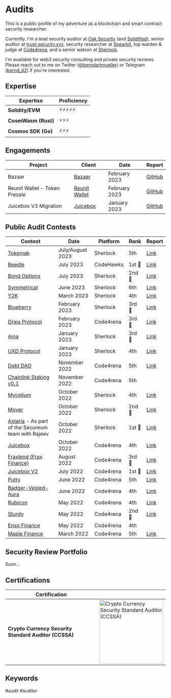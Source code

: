 # Audits

This is a public profile of my adventure as a blockchain and smart contract security researcher.

Currently, I'm a lead security auditor at [Oak Security](https://www.oaksecurity.io/) (and [Solidified](https://solidified.io)), senior auditor at [trust-security.xyz](https://www.trust-security.xyz), security researcher at [Spearbit](https://spearbit.com/), top warden & judge at [Code4rena](https://code4rena.com/), and a senior watson at [Sherlock](https://app.sherlock.xyz/).

I'm available for web3 security consulting and private security reviews. Please reach out to me on Twitter ([@berndartmueller](https://twitter.com/berndartmueller)) or Telegram ([bernd_42](https://t.me/bernd_42)) if you're interested.

## Expertise

| Expertise           | Proficiency |
| ------------------- | ----------- |
| **Solidity/EVM**    | ⚡⚡⚡⚡⚡  |
| **CosmWasm (Rust)** | ⚡⚡⚡      |
| **Cosmos SDK (Go)** | ⚡⚡⚡      |

## Engagements

| Project                       | Client                                       | Date          | Report                                                                                                                                   |
| ----------------------------- | -------------------------------------------- | ------------- | ---------------------------------------------------------------------------------------------------------------------------------------- |
| Bazaar                        | [Bazaar](https://www.bazaar.so)              | February 2023 | [GitHub](https://github.com/berndartmueller/audits/blob/main/audits/Bazaar/2023-02_Bazaar_Audit_Report.md)                               |
| Reunit Wallet - Token Presale | [Reunit Wallet](https://everywhere.finance/) | February 2023 | [GitHub](https://github.com/berndartmueller/audits/blob/main/audits/Reunit%20Wallet/2023-02_Reunit_Wallet_Token_Presale_Audit_Report.md) |
| Juicebox V3 Migration         | [Juicebox](https://juicebox.money/)          | January 2023  | [GitHub](https://github.com/berndartmueller/audits/blob/main/audits/Juicebox/2023-01_Juice_V3_Migration_Audit_Report.md)                 |

## Public Audit Contests

| Contest                                                                                          | Date             | Platform  | Rank   | Report                                                             |
| ------------------------------------------------------------------------------------------------ | ---------------- | --------- | ------ | ------------------------------------------------------------------ |
| [Tokemak](https://audits.sherlock.xyz/contests/101)                                              | July/August 2023 | Sherlock  | 5th    | [Link](https://audits.sherlock.xyz/contests/101)                   |
| [Beedle](https://www.codehawks.com/contests/clkbo1fa20009jr08nyyf9wbx)                           | July 2023        | CodeHawks | 1st 🥇 | [Link](https://www.codehawks.com/report/clkbo1fa20009jr08nyyf9wbx) |
| [Bond Options](https://audits.sherlock.xyz/contests/99)                                          | July 2023        | Sherlock  | 2nd 🥈 | [Link](https://app.sherlock.xyz/audits/contests/99)                |
| [Symmetrical](https://audits.sherlock.xyz/contests/85)                                           | June 2023        | Sherlock  | 6th    | [Link](https://app.sherlock.xyz/audits/contests/85)                |
| [Y2K](https://app.sherlock.xyz/audits/contests/57)                                               | March 2023       | Sherlock  | 4th    | [Link](https://app.sherlock.xyz/audits/contests/57)                |
| [Blueberry](https://app.sherlock.xyz/audits/contests/41)                                         | February 2023    | Sherlock  | 3rd 🥉 | [Link](https://app.sherlock.xyz/audits/contests/41)                |
| [Drips Protocol](https://code4rena.com/contests/2023-01-drips-protocol-contest)                  | February 2023    | Code4rena | 3rd 🥉 | [Link](https://code4rena.com/reports/2023-01-drips)                |
| [Ajna](https://app.sherlock.xyz/audits/contests/32)                                              | January 2023     | Sherlock  | 3rd 🥉 | [Link](https://app.sherlock.xyz/audits/contests/32)                |
| [UXD Protocol](https://app.sherlock.xyz/audits/contests/33)                                      | January 2023     | Sherlock  | 4th    | [Link](https://app.sherlock.xyz/audits/contests/33)                |
| [Debt DAO](https://code4rena.com/contests/2022-11-debt-dao-contest)                              | November 2022    | Code4rena | 5th    | [Link](https://code4rena.com/reports/2022-11-debtdao)              |
| [Chainlink Staking v0.1](https://code4rena.com/contests/2022-11-chainlink-staking-contest)       | November 2022    | Code4rena | 5th    |                                                                    |
| [Mycelium](https://app.sherlock.xyz/audits/contests/7)                                           | October 2022     | Sherlock  | 4th    | [Link](https://app.sherlock.xyz/audits/contests/7)                 |
| [Mover](https://app.sherlock.xyz/audits/contests/10)                                             | October 2022     | Sherlock  | 2nd 🥈 | [Link](https://app.sherlock.xyz/audits/contests/10)                |
| [Astaria](https://app.sherlock.xyz/audits/contests/8) - As part of the Secureum team with Rajeev | October 2022     | Sherlock  | 1st 🥇 | [Link](https://app.sherlock.xyz/audits/contests/8)                 |
| [Juicebox](https://code4rena.com/contests/2022-10-juicebox-contest)                              | October 2022     | Code4rena | 4th    | [Link](https://code4rena.com/reports/2022-10-juicebox)             |
| [Fraxlend (Frax Finance)](https://code4rena.com/contests/2022-08-fraxlend-frax-finance-contest)  | August 2022      | Code4rena | 3rd 🥉 | [Link](https://code4rena.com/reports/2022-08-frax)                 |
| [Juicebox V2](https://code4rena.com/contests/2022-07-juicebox-v2-contest)                        | July 2022        | Code4rena | 1st 🥇 | [Link](https://code4rena.com/reports/2022-07-juicebox)             |
| [Putty](https://code4rena.com/contests/2022-06-putty-contest)                                    | June 2022        | Code4rena | 5th    | [Link](https://code4rena.com/reports/2022-06-putty)                |
| [Badger-Vested-Aura](https://code4rena.com/contests/2022-06-badger-vested-aura-contest)          | June 2022        | Code4rena | 4th    | [Link](https://code4rena.com/reports/2022-06-badger)               |
| [Rubicon](https://code4rena.com/contests/2022-05-rubicon-contest)                                | May 2022         | Code4rena | 4th    | [Link](https://code4rena.com/reports/2022-05-rubicon)              |
| [Sturdy](https://code4rena.com/contests/2022-05-sturdy-contest)                                  | May 2022         | Code4rena | 2nd 🥈 | [Link](https://code4rena.com/reports/2022-05-sturdy)               |
| [Enso Finance](https://code4rena.com/contests/2022-05-enso-finance-contest)                      | May 2022         | Code4rena | 4th    |                                                                    |
| [Maple Finance](https://code4rena.com/contests/2022-03-maple-finance-contest)                    | March 2022       | Code4rena | 5th    | [Link](https://code4rena.com/reports/2022-03-maple)                |

## Security Review Portfolio

Soon...

## Certifications

| Certification                                         |                                                                                                                                                                                                                                                                |
| ----------------------------------------------------- | -------------------------------------------------------------------------------------------------------------------------------------------------------------------------------------------------------------------------------------------------------------- |
| **Crypto Currency Security Standard Auditor (CCSSA)** | [<img alt="Crypto Currency Security Standard Auditor (CCSSA)" width="200px" src="https://cfour.wpenginepowered.com/wp-content/uploads/2022/07/CCSSA_Color_Dark_web-300x90.png" />](https://cryptoconsortium.org/lookup/?token=d051cc&certification_code=CCSSA) |

## Keywords

#audit #auditor
